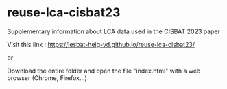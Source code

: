 # reuse-lca-cisbat23
Supplementary information about LCA data used in the CISBAT 2023 paper

Visit this link : https://lesbat-heig-vd.github.io/reuse-lca-cisbat23/

or

Download the entire folder and open the file "index.html" with a web browser (Chrome, Firefox...)
